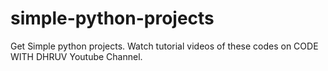 # simple-python-projects
Get Simple python projects.
Watch tutorial videos of these codes on CODE WITH DHRUV Youtube Channel.
